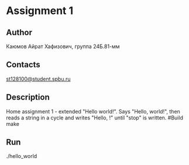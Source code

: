 # Assignment 1
## Author
Каюмов Айрат Хафизович, группа 24Б.81-мм
## Contacts
st128100@student.spbu.ru
## Description
Home assignment 1 - extended "Hello world!". Says "Hello, world!", then reads a string in a cycle and
writes "Hello, <string>!" until "stop" is written.
#Build
make
## Run
./hello_world
